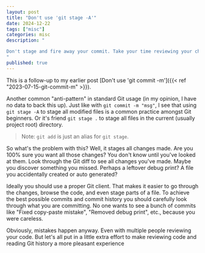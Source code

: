 ```yaml
---
layout: post
title: "Don't use 'git stage -A'"
date: 2024-12-22
tags: ["misc"]
categories: misc
description: "

Don't stage and fire away your commit. Take your time reviewing your changes.
"
published: true
---
```


This is a follow-up to my earlier post [Don't use 'git commit
-m']({{< ref "2023-07-15-git-commit-m" >}}).

Another common "anti-pattern" in standard Git usage (in my opinion, I
have no data to back this up). Just like with `git commit -m "msg"`, I
see that using `git stage -A` to stage all modified files is a common
practice amongst Git beginners. Or it's friend `git stage .` to stage
all files in the current (usually project root) directory.

> Note: `git add` is just an alias for `git stage`.

So what's the problem with this? Well, it stages all changes made. Are
you 100% sure you want all those changes? You don't know until you've
looked at them. Look through the Git diff to see all changes you've
made. Maybe you discover something you missed. Perhaps a leftover
debug print? A file you accidentally created or auto generated?

Ideally you should use a proper Git client. That makes it easier to go
through the changes, browse the code, and even stage parts of a
file. To achieve the best possible commits and commit history you
should carefully look through what you are committing. No one wants to
see a bunch of commits like "Fixed copy-paste mistake", "Removed debug
print", etc., because you were careless.

Obviously, mistakes happen anyway. Even with multiple people reviewing
your code. But let's all put in a little extra effort to make
reviewing code and reading Git history a more pleasant experience
